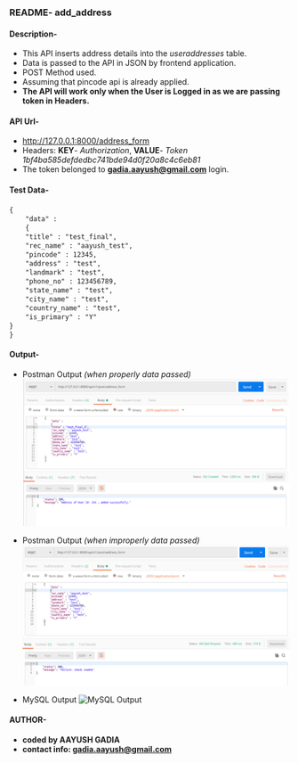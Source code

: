 ### README- add_address


#### Description-
- This API inserts address details into the *useraddresses* table.
- Data is passed to the API in JSON by frontend application.
- POST Method used.
- Assuming that pincode api is already applied.
- **The API will work only when the User is Logged in as we are passing token in Headers.**


#### API Url-
- http://127.0.0.1:8000/address_form
- Headers: **KEY**- *Authorization*, **VALUE**- *Token 1bf4ba585defdedbc741bde94d0f20a8c4c6eb81*
- The token belonged to **gadia.aayush@gmail.com** login.


#### Test Data-
	{
		"data" :
		{
		"title" : "test_final",
	    "rec_name" : "aayush_test",
	    "pincode" : 12345,
	    "address" : "test",
	    "landmark" : "test",
	    "phone_no" : 123456789,
	    "state_name" : "test",
	    "city_name" : "test",
	    "country_name" : "test",
	    "is_primary" : "Y"
	}
	}


#### Output-
- Postman Output *(when properly data passed)*
![Postman Output](snap/output_postman_add_address_1.png)

- Postman Output *(when improperly data passed)*
![Postman Output](snap/output_postman_add_address_2.png)

- MySQL Output
![MySQL Output](snap/output_mysql_add_address.png)


#### AUTHOR-
- **coded by AAYUSH GADIA** 
- **contact info: gadia.aayush@gmail.com**
